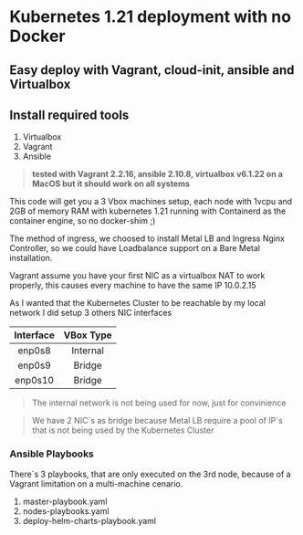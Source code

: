 # Kubernetes 1.21 deployment with no Docker
## Easy deploy with Vagrant, cloud-init, ansible and Virtualbox
## Install required tools

1. Virtualbox
2. Vagrant
3. Ansible

> **tested with Vagrant 2.2.16, ansible 2.10.8, virtualbox v6.1.22 on a MacOS but it should work on all systems**

This code will get you a 3 Vbox machines setup, each node with 1vcpu and 2GB of memory RAM with kubernetes 1.21 running with Containerd as the container engine, so no docker-shim ;)

The method of ingress, we choosed to install Metal LB and Ingress Nginx Controller, so we could have Loadbalance support on a Bare Metal installation.

Vagrant assume you have your first NIC as a virtualbox NAT to work properly, this causes every machine to have the same IP 10.0.2.15

As I wanted that the Kubernetes Cluster to be reachable by my local network I did setup 3 others NIC interfaces

Interface | VBox Type 
:---: | :---:
enp0s8 | Internal
enp0s9 | Bridge
enp0s10 | Bridge

> The internal network is not being used for now, just for convinience

> We have 2 NIC´s as bridge because Metal LB require a pool of IP´s that is not being used by the Kubernetes Cluster

### Ansible Playbooks

There´s 3 playbooks, that are only executed on the 3rd node, because of a Vagrant limitation on a multi-machine cenario.

1. master-playbook.yaml
2. nodes-playbooks.yaml
3. deploy-helm-charts-playbook.yaml
